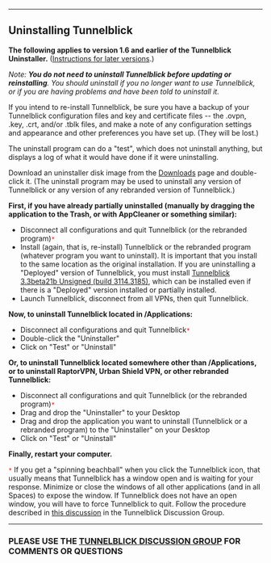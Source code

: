 


---


## Uninstalling Tunnelblick ##

**The following applies to version 1.6 and earlier of the Tunnelblick Uninstaller.** ([Instructions for later versions](cInstall#Uninstalling_Tunnelblick.md).)

_Note: **You do not need to uninstall Tunnelblick before updating or reinstalling**. You should uninstall if you no longer want to use Tunnelblick, or if you are having problems and have been told to uninstall it._

If you intend to re-install Tunnelblick, be sure you have a backup of your Tunnelblick configuration files and key and certificate files -- the .ovpn, .key, .crt, and/or .tblk files, and make a note of any configuration settings and appearance and other preferences you have set up. (They will be lost.)

The uninstall program can do a "test", which does not uninstall anything, but displays a log of what it would have done if it were uninstalling.

Download an uninstaller disk image from the [Downloads](DownloadsEntry#Tunnelblick_Uninstaller.md) page and double-click it. (The uninstall program may be used to uninstall any version of Tunnelblick or any version of any rebranded version of Tunnelblick.)

**First, if you have already partially uninstalled (manually by dragging the application to the Trash, or with AppCleaner or something similar):**

  * Disconnect all configurations and quit Tunnelblick (or the rebranded program)<font color='red'><code>*</code></font>
  * Install (again, that is, re-install) Tunnelblick or the rebranded program (whatever program you want to uninstall). It is important that you install to the same location as the original installation. If you are uninstalling a "Deployed" version of Tunnelblick, you must install [Tunnelblick 3.3beta21b Unsigned (build 3114.3185)](https://code.google.com/p/tunnelblick/downloads/detail?name=Tunnelblick_3.3beta21b_Unsigned.dmg), which can be installed even if there is a "Deployed" version installed or partially installed.
  * Launch Tunnelblick, disconnect from all VPNs, then quit Tunnelblick.

**Now, to uninstall Tunnelblick located in /Applications:**
  * Disconnect all configurations and quit Tunnelblick<font color='red'><code>*</code></font>
  * Double-click the "Uninstaller"
  * Click on "Test" or "Uninstall"

**Or, to uninstall Tunnelblick located somewhere other than /Applications, or to uninstall RaptorVPN, Urban Shield VPN, or other rebranded Tunnelblick:**
  * Disconnect all configurations and quit Tunnelblick (or the rebranded program)<font color='red'><code>*</code></font>
  * Drag and drop the "Uninstaller" to your Desktop
  * Drag and drop the application you want to uninstall (Tunnelblick or a rebranded program) to the "Uninstaller" on your Desktop
  * Click on "Test" or "Uninstall"

**Finally, restart your computer.**

<font color='red'><code>*</code></font> If you get a "spinning beachball" when you click the Tunnelblick icon, that usually means that Tunnelblick has a window open and is waiting for your response. Minimize or close the windows of all other applications (and in all Spaces) to expose the window. If Tunnelblick does not have an open window, you will have to force Tunnelblick to quit. Follow the procedure described in [this discussion](https://groups.google.com/d/topic/tunnelblick-discuss/CcqADLK5Ttg/discussion) in the Tunnelblick Discussion Group.


---


### PLEASE USE THE [TUNNELBLICK DISCUSSION GROUP](https://groups.google.com/forum/#!forum/tunnelblick-discuss) FOR COMMENTS OR QUESTIONS ###